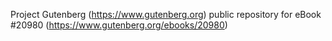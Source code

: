 Project Gutenberg (https://www.gutenberg.org) public repository for eBook #20980 (https://www.gutenberg.org/ebooks/20980)
